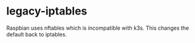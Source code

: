 legacy-iptables
===============

Raspbian uses nftables which is incompatible with k3s. This changes the default back to iptables.
